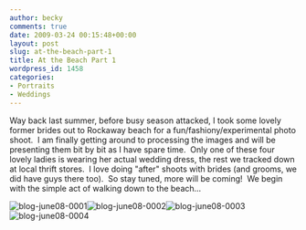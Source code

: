 ```yaml
---
author: becky
comments: true
date: 2009-03-24 00:15:48+00:00
layout: post
slug: at-the-beach-part-1
title: At the Beach Part 1
wordpress_id: 1458
categories:
- Portraits
- Weddings
---
```


Way back last summer, before busy season attacked, I took some lovely former brides out to Rockaway beach for a fun/fashiony/experimental photo shoot.  I am finally getting around to processing the images and will be presenting them bit by bit as I have spare time.  Only one of these four lovely ladies is wearing her actual wedding dress, the rest we tracked down at local thrift stores.  I love doing "after" shoots with brides (and grooms, we did have guys there too).  So stay tuned, more will be coming!  We begin with the simple act of walking down to the beach...




![blog-june08-0001](http://beta.beckyjenson.com/wp-content/uploads/2009/03/blog-june08-0001.jpg)![blog-june08-0002](http://beta.beckyjenson.com/wp-content/uploads/2009/03/blog-june08-0002.jpg)![blog-june08-0003](http://beta.beckyjenson.com/wp-content/uploads/2009/03/blog-june08-0003.jpg)![blog-june08-0004](http://beta.beckyjenson.com/wp-content/uploads/2009/03/blog-june08-0004.jpg)
